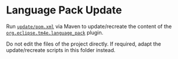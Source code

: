 # Language Pack Update

Run [`update/pom.xml`](update/pom.xml) via Maven to update/recreate the content of the
[`org.eclipse.tm4e.language_pack`](../README.md) plugin.

Do not edit the files of the project directly. If required, adapt the update/recreate scripts in this folder instead.

